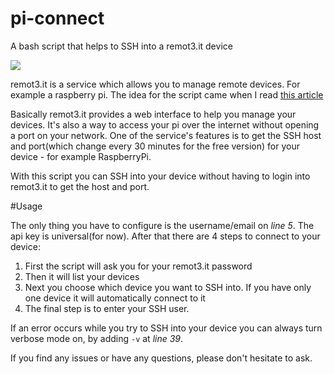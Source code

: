 # pi-connect
A bash script that helps to SSH into a remot3.it device

![](https://media.giphy.com/media/26gsaqUrkL5oKfxOU/source.gif)

remot3.it is a service which allows you to manage remote devices. For example a raspberry pi. The idea for the script came when I read [this article](https://www.raspberrypi.org/documentation/remote-access/access-over-Internet/)

Basically remot3.it provides a web interface to help you manage your devices. It's also a way to access your pi over the internet without opening a port on your network. One of the service's features is to get the SSH host and port(which change every 30 minutes for the free version) for your device - for example RaspberryPi.

With this script you can SSH into your device without having to login into remot3.it to get the host and port.


#Usage

The only thing you have to configure is the username/email on *line 5*. The api key is universal(for now).
After that there are 4 steps to connect to your device:

1. First the script will ask you for your remot3.it password
2. Then it will list your devices
3. Next you choose which device you want to SSH into. If you have only one device it will automatically connect to it
4. The final step is to enter your SSH user.

If an error occurs while you try to SSH into your device you can always turn verbose mode on, by adding `-v` at *line 39*.

If you find any issues or have any questions, please don't hesitate to ask.
